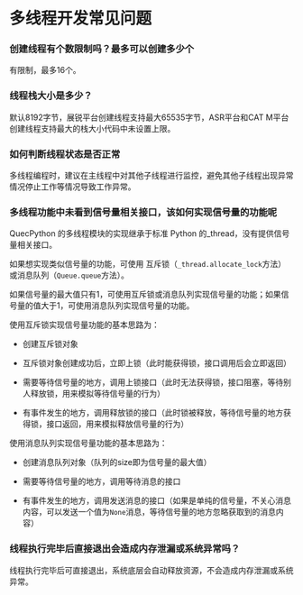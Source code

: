 # 多线程开发常见问题

### **创建线程有个数限制吗？最多可以创建多少个**

有限制，最多16个。

### **线程栈大小是多少？**

默认8192字节，展锐平台创建线程支持最大65535字节，ASR平台和CAT M平台创建线程支持最大的栈大小代码中未设置上限。

### **如何判断线程状态是否正常**

多线程编程时，建议在主线程中对其他子线程进行监控，避免其他子线程出现异常情况停止工作等情况导致工作异常。

### **多线程功能中未看到信号量相关接口，该如何实现信号量的功能呢**

QuecPython 的多线程模块的实现继承于标准 Python 的_thread，没有提供信号量相关接口。

如果想实现类似信号量的功能，可使用 互斥锁（`_thread.allocate_lock`方法）或消息队列（`Queue.queue`方法）。

如果信号量的最大值只有1，可使用互斥锁或消息队列实现信号量的功能；如果信号量的值大于1，可使用消息队列实现信号量的功能。

使用互斥锁实现信号量功能的基本思路为：

- 创建互斥锁对象

- 互斥锁对象创建成功后，立即上锁（此时能获得锁，接口调用后会立即返回）

- 需要等待信号量的地方，调用上锁接口（此时无法获得锁，接口阻塞，等待别人释放锁，用来模拟等待信号量的行为）

- 有事件发生的地方，调用释放锁的接口（此时锁被释放，等待信号量的地方获得锁，接口返回，用来模拟释放信号量的行为）

使用消息队列实现信号量功能的基本思路为：

- 创建消息队列对象（队列的size即为信号量的最大值）

- 需要等待信号量的地方，调用等待消息的接口

- 有事件发生的地方，调用发送消息的接口（如果是单纯的信号量，不关心消息内容，可以发送一个值为`None`消息，等待信号量的地方忽略获取到的消息内容）

### **线程执行完毕后直接退出会造成内存泄漏或系统异常吗？**

线程执行完毕后可直接退出，系统底层会自动释放资源，不会造成内存泄漏或系统异常。
